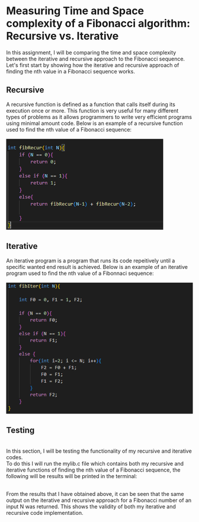 # Measuring Time and Space complexity of a Fibonacci algorithm: Recursive vs. Iterative

In this assignment, I will be comparing the time and space complexity between the iterative and recursive approach to the Fibonacci sequence.
Let's first start by showing how the iterative and recursive approach of finding the nth value in a Fibonacci sequence works.

## Recursive
A recursive function is defined as a function that calls itself during its execution once or more. This function is very useful for many different types of problems as it allows programmers to write very efficient programs using minimal amount code. Below is an example of a recursive function used to find the nth value of a Fibonacci sequence:<br>
<br>
![](Fibonacci-benchmark-images/fibonacci-recursive.PNG)


## Iterative
An iterative program is a program that runs its code repeitively until a specific wanted end result is achieved.
Below is an example of an iterative program used to find the nth value of a Fibonnaci sequence:
<br>
<br>
![](Fibonacci-benchmark-images/fibonacci-iterative.PNG)


## Testing
<br>
In this section, I will be testing the functionality of my recursive and iterative codes.
<br>
To do this I will run the mylib.c file which contains both my recursive and iterative functions of finding the nth value of a Fibonacci sequence, the following will be results will be printed in the terminal:
<br>
<br>


From the results that I have obtained above, it can be seen that the same output on the iterative and recursive approach for a Fibonacci number of an input N was returned. This shows the validity of both my iterative and recursive code implementation.













